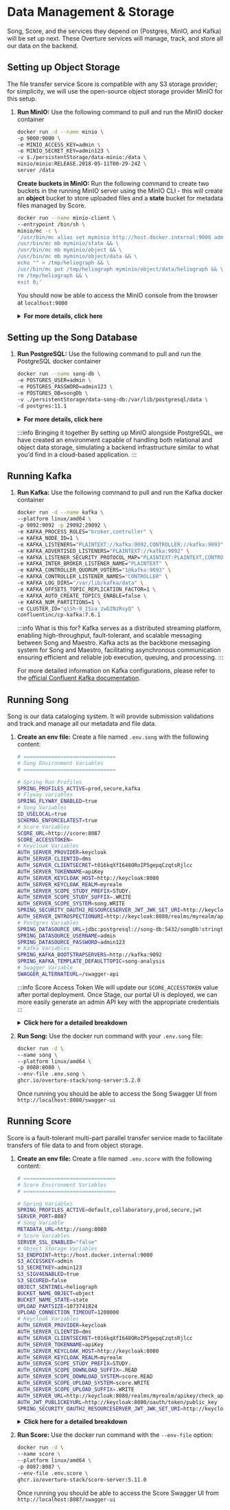 # Data Management & Storage

Song, Score, and the services they depend on (Postgres, MinIO, and Kafka) will be set up next. These Overture services will manage, track, and store all our data on the backend. 

## Setting up Object Storage

The file transfer service Score is compatible with any S3 storage provider; for simplicity, we will use the open-source object storage provider MinIO for this setup. 

1. **Run MinIO:** Use the following command to pull and run the MinIO docker container

    ```bash
    docker run -d --name minio \
    -p 9000:9000 \
    -e MINIO_ACCESS_KEY=admin \
    -e MINIO_SECRET_KEY=admin123 \
    -v $./persistentStorage/data-minio:/data \
    minio/minio:RELEASE.2018-05-11T00-29-24Z \
    server /data
    ```

    **Create buckets in MinIO:** Run the following command to create two buckets in the running MinIO server using the MinIO CLI - this will create an **object** bucket to store uploaded files and a **state** bucket for metadata files managed by Score.

    ```bash
    docker run --name minio-client \
    --entrypoint /bin/sh \
    minio/mc -c \
    '/usr/bin/mc alias set myminio http://host.docker.internal:9000 admin admin123 && \
    /usr/bin/mc mb myminio/state && \
    /usr/bin/mc mb myminio/object && \
    /usr/bin/mc mb myminio/object/data && \
    echo "" > /tmp/heliograph && \
    /usr/bin/mc put /tmp/heliograph myminio/object/data/heliograph && \
    rm /tmp/heliograph && \
    exit 0;'
    ```

    You should now be able to access the MinIO console from the browser at `localhost:9000`

    <details>
    <summary><b>For more details, click here</b></summary>

    ### Minio Image

    - The `-v $./persistentStorage/data-minio:/data` configures MinIO to store data in our local file system instead of in the docker container. Files you upload to MinIO will be stored at the path `./persistentStorage/data-minio`.

    ### Minio Client Image

    - **Alias:** `alias set myminio http://host.docker.internal:9000 admin admin123` creates an `alias` for the MinIO server, with an `admin` user with the password `admin123`.

    - **State Bucket:** `mb myminio/state` creates a bucket named "state". The "state" bucket is designated for storing application state data. This could include metadata about the objects stored in the "object" bucket.

    - **Object Bucket:** `mb myminio/object` creates another bucket named "object". The "object" bucket is intended for storing the actual content objects, such as VCFs, BAMs, etc. 

    - **Data directory & Heliograph File:** The `put` command seeds an empty 'heliograph' file within the object storage data folder. Score uses this dummy file to test that the server can successfully communicate with the storage provider and that your client can successfully retrieve files from it, too.

    </details>

## Setting up the Song Database

1. **Run PostgreSQL:** Use the following command to pull and run the PostgreSQL docker container

    ```bash
    docker run --name song-db \
    -e POSTGRES_USER=admin \
    -e POSTGRES_PASSWORD=admin123 \
    -e POSTGRES_DB=songDb \
    -v ./persistentStorage/data-song-db:/var/lib/postgresql/data \
    -d postgres:11.1 
    ```
    <details>
    <summary><b>For more details, click here</b></summary>

    - This command runs a postgres image named `song-db` with the username `admin`, password `admin123` and a database within it called `songDb`.

    - We have included a persistent volume `-v ./persistentStorage/song-db-data:/var/lib/postgresql/data`. This volume stores Song's Postgres data in our local filesystem instead of the docker container; in other words, the data contained in the Song database will be stored at the path `./persistentStorage/song-db-data:/var/lib/postgresql/data`.

    </details>

    :::info Bringing it together
    By setting up MinIO alongside PostgreSQL, we have created an environment capable of handling both relational and object data storage, simulating a backend infrastructure similar to what you'd find in a cloud-based application.
    :::

## Running Kafka

1. **Run Kafka:** Use the following command to pull and run the Kafka docker container

    ```bash
    docker run -d --name kafka \
    --platform linux/amd64 \
    -p 9092:9092 -p 29092:29092 \
    -e KAFKA_PROCESS_ROLES="broker,controller" \
    -e KAFKA_NODE_ID=1 \
    -e KAFKA_LISTENERS="PLAINTEXT://kafka:9092,CONTROLLER://kafka:9093" \
    -e KAFKA_ADVERTISED_LISTENERS="PLAINTEXT://kafka:9092" \
    -e KAFKA_LISTENER_SECURITY_PROTOCOL_MAP="PLAINTEXT:PLAINTEXT,CONTROLLER:PLAINTEXT" \
    -e KAFKA_INTER_BROKER_LISTENER_NAME="PLAINTEXT" \
    -e KAFKA_CONTROLLER_QUORUM_VOTERS="1@kafka:9093" \
    -e KAFKA_CONTROLLER_LISTENER_NAMES="CONTROLLER" \
    -e KAFKA_LOG_DIRS="/var/lib/kafka/data" \
    -e KAFKA_OFFSETS_TOPIC_REPLICATION_FACTOR=1 \
    -e KAFKA_AUTO_CREATE_TOPICS_ENABLE=false \
    -e KAFKA_NUM_PARTITIONS=1 \
    -e CLUSTER_ID="q1Sh-9_ISia_zwGINzRvyQ" \
    confluentinc/cp-kafka:7.6.1
    ```

    :::info What is this for?
    Kafka serves as a distributed streaming platform, enabling high-throughput, fault-tolerant, and scalable messaging between Song and Maestro. Kafka acts as the backbone messaging system for Song and Maestro, facilitating asynchronous communication ensuring efficient and reliable job execution, queuing, and processing.
    :::

    For more detailed information on Kafka configurations, please refer to the [official Confluent Kafka documentation](https://docs.confluent.io/platform/current/installation/docker/config-reference.html#confluent-ak-configuration).

## Running Song

Song is our data cataloging system. It will provide submission validations and track and manage all our metadata and file data.

1. **Create an env file:** Create a file named `.env.song` with the following content:

    ```bash
    # ==============================
    # Song Environment Variables
    # ==============================

    # Spring Run Profiles
    SPRING_PROFILES_ACTIVE=prod,secure,kafka
    # Flyway variables
    SPRING_FLYWAY_ENABLED=true
    # Song Variables
    ID_USELOCAL=true
    SCHEMAS_ENFORCELATEST=true
    # Score Variables
    SCORE_URL=http://score:8087
    SCORE_ACCESSTOKEN=
    # Keycloak Variables
    AUTH_SERVER_PROVIDER=keycloak
    AUTH_SERVER_CLIENTID=dms
    AUTH_SERVER_CLIENTSECRET=t016kqXfI648ORoIP5gepqCzqtsRjlcc
    AUTH_SERVER_TOKENNAME=apiKey
    AUTH_SERVER_KEYCLOAK_HOST=http://keycloak:8080
    AUTH_SERVER_KEYCLOAK_REALM=myrealm
    AUTH_SERVER_SCOPE_STUDY_PREFIX=STUDY.
    AUTH_SERVER_SCOPE_STUDY_SUFFIX=.WRITE
    AUTH_SERVER_SCOPE_SYSTEM=song.WRITE
    SPRING_SECURITY_OAUTH2_RESOURCESERVER_JWT_JWK_SET_URI=http://keycloak:8080/realms/myrealm/protocol/openid-connect/certs
    AUTH_SERVER_INTROSPECTIONURI=http://keycloak:8080/realms/myrealm/apikey/check_api_key/
    # Postgres Variables
    SPRING_DATASOURCE_URL=jdbc:postgresql://song-db:5432/songDb?stringtype=unspecified
    SPRING_DATASOURCE_USERNAME=admin
    SPRING_DATASOURCE_PASSWORD=admin123
    # Kafka Variables
    SPRING_KAFKA_BOOTSTRAPSERVERS=http://kafka:9092
    SPRING_KAFKA_TEMPLATE_DEFAULTTOPIC=song-analysis
    # Swagger Variable
    SWAGGER_ALTERNATEURL=/swagger-api
    ```

    :::info Score Access Token
    We will update our `SCORE_ACCESSTOKEN` value after portal deployment. Once Stage, our portal UI is deployed, we can more easily generate an admin API key with the appropriate credentials
    :::

    <details>
    <summary><b>Click here for a detailed breakdown</b></summary>

        #### Spring Run Profiles

        - **Spring Run Profiles** activates specific profiles for the application with defined configurations. Profiles and their specified environment variables are defined in the [Song server application.yml](https://github.com/overture-stack/SONG/blob/develop/song-server/src/main/resources/application.yml). 

        | Profile       | Description                                                                                                                                                                                                 |
        |---------------|------------------------------------------------------------------------------------------------------------------------------------------------------------------------------------------------------|
        | `prod`        | Optimized for production use with minimal initialization and direct database connections.                                                                                                                                                   |
        | `secure`      | Focuses on security with OAuth2 JWTs for API protection. This profile calls for a public key location for JWT verification and an introspection URI for authenticating clients.                                                                   |
        | `kafka`       | Targets Kafka integration, specifying Kafka bootstrap servers and a default topic for message exchange. Does not include specific configurations for other services or security settings.                               |

        #### Flyway Variables

        - The `SPRING_FLYWAY_ENABLED` variable enables the initialization of the Song database with a Flyway database migration, setting up the necessary tables for API interactions. This migration utilizes SQL scripts located within Song and [found here](https://github.com/overture-stack/SONG/tree/develop/song-server/src/main/resources/db/migration). Without this setting, the database would remain uninitialized, leading to generic SQL errors (SQL Error: 0) with a SQLState of 42P01, corresponding to an undefined_table.

        #### Song Variables

        - The `ID_USELOCAL` mode indicates that Song will handle ID management internally, storing identifiers within its own system. Song can also be configured to use external ID management, for more information see our documentation for [ID management in Song](/).

        - By setting `SCHEMAS_ENFORCELATEST` to `true`, the Song server will enforce that data conforms to the latest schema versions. Conversely, if set to `false`, data can be submitted to any schema version specified with the metadata submission. For more information, see our [documentation on Song Schema Management](/).

        #### Score Variables

        - The `SCORE_URL` specifies the future URL of the Score service (`http://host.docker.internal:8087`).

        - The `SCORE_ACCESSTOKEN` is used by Song for authorized communication with Score. For example, during data publication Song will need to call Score to check if objects exist before publishing this access token, generated by Keycloak, encodes the permissions necessary to communicate securely.

        #### Keycloak Variables

        - `AUTH_SERVER_PROVIDER` specifies the authentication server provider, in this case, Keycloak.

        - `AUTH_SERVER_CLIENTID` the client ID assigned to the application by Keycloak. This identifier is used by the application to authenticate itself to the Keycloak server.

        - `AUTH_SERVER_CLIENTSECRET` the client secret associated with the client ID. This secret is used by the application to prove its identity to the Keycloak server.

        - `AUTH_SERVER_TOKENNAME`: the name of the token issued by Keycloak. This token is used by the application to authenticate subsequent requests to protected resources.

        - `AUTH_SERVER_KEYCLOAK_HOST` the URL where the Keycloak server is hosted.

        - `AUTH_SERVER_KEYCLOAK_REALM` the realm in Keycloak that contains the users and roles. The realm encapsulates the grouping of applications and users configured to Keycloak for this application.

        - `AUTH_SERVER_SCOPE_STUDY_PREFIX` the prefix added to the scope claim in the token. Scopes define the level of access granted to the token holder. In this case, it indicates a specific type of access related to studies.

        - `AUTH_SERVER_SCOPE_STUDY_SUFFIX` the suffix added to the scope claim in the token, further defining the level of access. Here, it specifies write access to study-related resources.

        - `AUTH_SERVER_SCOPE_SYSTEM` is the scope for system-level permissions, indicating write access to system resources managed by the application.

        - `SPRING_SECURITY_OAUTH2_RESOURCESERVER_JWT_JWK_SET_URI` is the URL where the JSON Web Key Set (JWS) for the JWT tokens is located. This key set is used by the application to validate the signature of the JWT tokens issued by Keycloak.

        - `AUTH_SERVER_INTROSPECTIONURI` the URL used by the application to check the validity of a token against the Keycloak server. Introspection allows the application to verify that a token has not been revoked or expired.

        #### PostgreSQL connection details

        - `SPRING_DATASOURCE_URL`, `SPRING_DATASOURCE_USERNAME`, `SPRING_DATASOURCE_PASSWORD` are the connection details for the PostgreSQL database. The value for the `SPRING_DATASOURCE_URL` needs to be appended with  `?stringtype=unspecified` (Song as it is coded requires string type to be unspecified to interact with JSONb columns).

        #### Kafka Variables

        - `SPRING_KAFKA_BOOTSTRAP-SERVERS` and `SPRING_KAFKA_TEMPLATE_DEFAULT-TOPIC` specifies the bootstrap servers and default topics for message publishing.

        #### Custom Swagger URL

        - `SWAGGER_ALTERNATEURL` specifies a custom URL for accessing the Swagger UI (`/swagger-ui`).

    </details>

2. **Run Song:** Use the docker run command with your `.env.song` file:

    ```bash
    docker run -d \
    --name song \
    --platform linux/amd64 \
    -p 8080:8080 \
    --env-file .env.song \
    ghcr.io/overture-stack/song-server:5.2.0
    ```

    Once running you should be able to access the Song Swagger UI from `http://localhost:8080/swagger-ui`

## Running Score

Score is a fault-tolerant multi-part parallel transfer service made to facilitate transfers of file data to and from object storage.      

1. **Create an env file:** Create a file named `.env.score` with the following content:

    ```bash
    # ==============================
    # Score Environment Variables
    # ==============================

    # Spring Variables
    SPRING_PROFILES_ACTIVE=default,collaboratory,prod,secure,jwt
    SERVER_PORT=8087
    # Song Variable
    METADATA_URL=http://song:8080
    # Score Variables
    SERVER_SSL_ENABLED="false"
    # Object Storage Variables
    S3_ENDPOINT=http://host.docker.internal:9000
    S3_ACCESSKEY=admin
    S3_SECRETKEY=admin123
    S3_SIGV4ENABLED=true
    S3_SECURED=false
    OBJECT_SENTINEL=heliograph
    BUCKET_NAME_OBJECT=object
    BUCKET_NAME_STATE=state
    UPLOAD_PARTSIZE=1073741824
    UPLOAD_CONNECTION_TIMEOUT=1200000
    # Keycloak Variables
    AUTH_SERVER_PROVIDER=keycloak
    AUTH_SERVER_CLIENTID=dms
    AUTH_SERVER_CLIENTSECRET=t016kqXfI648ORoIP5gepqCzqtsRjlcc
    AUTH_SERVER_TOKENNAME=apiKey
    AUTH_SERVER_KEYCLOAK_HOST=http://keycloak:8080
    AUTH_SERVER_KEYCLOAK_REALM=myrealm
    AUTH_SERVER_SCOPE_STUDY_PREFIX=STUDY.            
    AUTH_SERVER_SCOPE_DOWNLOAD_SUFFIX=.READ
    AUTH_SERVER_SCOPE_DOWNLOAD_SYSTEM=score.READ
    AUTH_SERVER_SCOPE_UPLOAD_SYSTEM=score.WRITE
    AUTH_SERVER_SCOPE_UPLOAD_SUFFIX=.WRITE
    AUTH_SERVER_URL=http://keycloak:8080/realms/myrealm/apikey/check_api_key/      
    AUTH_JWT_PUBLICKEYURL=http://keycloak:8080/oauth/token/public_key
    SPRING_SECURITY_OAUTH2_RESOURCESERVER_JWT_JWK_SET_URI=http://keycloak:8080/realms/myrealm/protocol/openid-connect/certs
    ```

    <details>
    <summary><b>Click here for a detailed breakdown</b></summary>

    #### Spring Run Profiles

    - **Spring Run Profiles** activates specific profiles for the application with defined configurations. Profiles and their specified environment variables are defined in the [Score server application.yml](https://github.com/overture-stack/score/blob/develop/score-server/src/main/resources/application.yml). The profiles used here are summarized below.

    | Profile       | Description                                                                                                                                                                                                 |
    |---------------|------------------------------------------------------------------------------------------------------------------------------------------------------------------------------------------------------|
    | `collaboratory` | Configures the service for use with an S3 backend.                                             |
    | `prod`        | Optimizes the service for production use, enabling S3 security features and specifying the metadata server URL.                                                                                           |
    | `secure`      | Implements OAuth authentication, specifying the authentication server URL, token name, client ID, client secret, and scopes for download and upload operations.                                  |
    | `JWT`      |  The JWT (JSON Web Token) profile is used to configure the authentication method based on JWT. This profile includes settings to obtain the public key for token validation from an OAuth server.                             |

    #### Song & Score Variables

    - `SERVER_PORT` and `SERVER_SSL_ENABLED` specifies the port for the Score service (`8087`) and disables SSL (`false`), indicating HTTP communication. SSL is disabled to simplify deployment by avoiding the need to configure SSL certificates for HTTPS. This configuration should only be used in development environments and not in production.

    - `METADATA_URL` points to the URL for our previously deployed song-server at `http://song:8080`.

    #### Object Storage Variables

    - `S3_ENDPOINT`, `S3_ACCESSKEY`, `S3_SECRETKEY`, `BUCKET_NAME_OBJECT`, `BUCKET_NAME_STATE` defines access to object storage, including the endpoint (`minio:9001`), access key (`admin`), secret key (`admin123`), bucket names for objects (`object`) and state (`state`).

    - `UPLOAD_PARTSIZE` specifies the maximum size of individual parts when uploading large files to an object storage service. Large files are typically split into smaller parts to facilitate parallel uploads and to manage network bandwidth efficiently. If network bandwidth is limited, smaller part sizes might be beneficial to keep the upload process moving quickly. On the other hand, if the application requires high throughput and can afford to wait longer for uploads to complete, larger part sizes might be preferable.

    - `UPLOAD_CONNECTION_TIMEOUT` This variable sets the timeout duration for establishing a connection to the object storage service during the upload process. It is measured in milliseconds (ms). Adjusting the connection timeout allows for fine-tuning the application's tolerance for network latency and variability. 
        
    #### Keycloak Variables

    - **Authentication Configuration**: Specifies the authentication server provider (`Keycloak`), the Keycloak server's host (`http://keycloak:8080`), and the realm (`myrealm`) that contains the users and roles. This setup is crucial for securing applications by directing them to the correct Keycloak instance and realm for authentication and authorization processes.

    - **Token and Client Details**: Defines the token name (`apiKey`), client ID (`score`), and client secret (`scoresecret`) used for authentication. These elements are essential for establishing a secure connection between the application and the Keycloak server, ensuring that only authorized applications can access protected resources.

    - **Scope Definitions**: Outlines the scopes for study, download, and upload operations, specifying prefixes and suffixes that indicate the level of access granted to the token holder. These scopes are critical for defining the permissions associated with the tokens, controlling what actions can be performed by the authenticated users.

    - **Introspection and JWT Validation**: Provides the URL for checking the validity of a token (`http://keycloak:8080/realms/myrealm/apikey/check_api_key/`) and the location of the JSON Web Key Set (JWS) for validating JWT tokens (`http://keycloak:8080/realms/myrealm/protocol/openid-connect/certs`). These mechanisms ensure that tokens are valid and have not been tampered with, maintaining the security of the authentication process.

    </details>

2. **Run Score:** Use the docker run command with the `--env-file` option:

    ```bash
    docker run -d \
    --name score \
    --platform linux/amd64 \
    -p 8087:8087 \
    --env-file .env.score \
    ghcr.io/overture-stack/score-server:5.11.0
    ```

    Once running you should be able to access the Score Swagger UI from `http://localhost:8087/swagger-ui`
